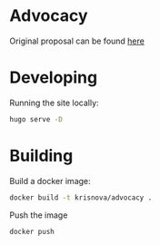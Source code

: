 # Advocacy

Original proposal can be found [here](https://docs.google.com/document/d/1Ae00vCuKbqmFAZ3b48Tl0ZrYTWWybBxgKi4RDlE9mH8/edit)

# Developing

Running the site locally:


```bash
hugo serve -D
```


# Building

Build a docker image:

```bash
docker build -t krisnova/advocacy .
```

Push the image

```bash
docker push
```

